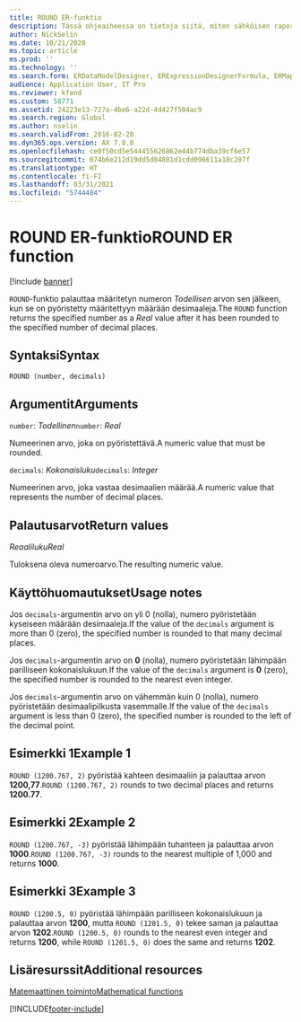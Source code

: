```yaml
---
title: ROUND ER-funktio
description: Tässä ohjeaiheessa on tietoja siitä, miten sähköisen raportoinnin (ER) ROUND-funktiota käytetään.
author: NickSelin
ms.date: 10/21/2020
ms.topic: article
ms.prod: ''
ms.technology: ''
ms.search.form: ERDataModelDesigner, ERExpressionDesignerFormula, ERMappedFormatDesigner, ERModelMappingDesigner
audience: Application User, IT Pro
ms.reviewer: kfend
ms.custom: 58771
ms.assetid: 24223e13-727a-4be6-a22d-4d427f504ac9
ms.search.region: Global
ms.author: nselin
ms.search.validFrom: 2016-02-28
ms.dyn365.ops.version: AX 7.0.0
ms.openlocfilehash: ce0f50cd5e544455626862e44b774dba39cf6e57
ms.sourcegitcommit: 074b6e212d19dd5d84881d1cdd096611a18c207f
ms.translationtype: HT
ms.contentlocale: fi-FI
ms.lasthandoff: 03/31/2021
ms.locfileid: "5744484"
---
```

# <a name="round-er-function"></a><span data-ttu-id="139f8-103">ROUND ER-funktio</span><span class="sxs-lookup"><span data-stu-id="139f8-103">ROUND ER function</span></span>

[!include [banner](../includes/banner.md)]

<span data-ttu-id="139f8-104">`ROUND`-funktio palauttaa määritetyn numeron *Todellisen* arvon sen jälkeen, kun se on pyöristetty määritettyyn määrään desimaaleja.</span><span class="sxs-lookup"><span data-stu-id="139f8-104">The `ROUND` function returns the specified number as a *Real* value after it has been rounded to the specified number of decimal places.</span></span>

## <a name="syntax"></a><span data-ttu-id="139f8-105">Syntaksi</span><span class="sxs-lookup"><span data-stu-id="139f8-105">Syntax</span></span>

```vb
ROUND (number, decimals)
```

## <a name="arguments"></a><span data-ttu-id="139f8-106">Argumentit</span><span class="sxs-lookup"><span data-stu-id="139f8-106">Arguments</span></span>

<span data-ttu-id="139f8-107">`number`: *Todellinen*</span><span class="sxs-lookup"><span data-stu-id="139f8-107">`number`: *Real*</span></span>

<span data-ttu-id="139f8-108">Numeerinen arvo, joka on pyöristettävä.</span><span class="sxs-lookup"><span data-stu-id="139f8-108">A numeric value that must be rounded.</span></span>

<span data-ttu-id="139f8-109">`decimals`: *Kokonaisluku*</span><span class="sxs-lookup"><span data-stu-id="139f8-109">`decimals`: *Integer*</span></span>

<span data-ttu-id="139f8-110">Numeerinen arvo, joka vastaa desimaalien määrää.</span><span class="sxs-lookup"><span data-stu-id="139f8-110">A numeric value that represents the number of decimal places.</span></span>

## <a name="return-values"></a><span data-ttu-id="139f8-111">Palautusarvot</span><span class="sxs-lookup"><span data-stu-id="139f8-111">Return values</span></span>

<span data-ttu-id="139f8-112">*Reaaliluku*</span><span class="sxs-lookup"><span data-stu-id="139f8-112">*Real*</span></span>

<span data-ttu-id="139f8-113">Tuloksena oleva numeroarvo.</span><span class="sxs-lookup"><span data-stu-id="139f8-113">The resulting numeric value.</span></span>

## <a name="usage-notes"></a><span data-ttu-id="139f8-114">Käyttöhuomautukset</span><span class="sxs-lookup"><span data-stu-id="139f8-114">Usage notes</span></span>

<span data-ttu-id="139f8-115">Jos `decimals`-argumentin arvo on yli 0 (nolla), numero pyöristetään kyseiseen määrään desimaaleja.</span><span class="sxs-lookup"><span data-stu-id="139f8-115">If the value of the `decimals` argument is more than 0 (zero), the specified number is rounded to that many decimal places.</span></span>

<span data-ttu-id="139f8-116">Jos `decimals`-argumentin arvo on **0** (nolla), numero pyöristetään lähimpään parilliseen kokonaislukuun.</span><span class="sxs-lookup"><span data-stu-id="139f8-116">If the value of the `decimals` argument is **0** (zero), the specified number is rounded to the nearest even integer.</span></span>

<span data-ttu-id="139f8-117">Jos `decimals`-argumentin arvo on vähemmän kuin 0 (nolla), numero pyöristetään desimaalipilkusta vasemmalle.</span><span class="sxs-lookup"><span data-stu-id="139f8-117">If the value of the `decimals` argument is less than 0 (zero), the specified number is rounded to the left of the decimal point.</span></span>

## <a name="example-1"></a><span data-ttu-id="139f8-118">Esimerkki 1</span><span class="sxs-lookup"><span data-stu-id="139f8-118">Example 1</span></span>

<span data-ttu-id="139f8-119">`ROUND (1200.767, 2)` pyöristää kahteen desimaaliin ja palauttaa arvon **1200,77**.</span><span class="sxs-lookup"><span data-stu-id="139f8-119">`ROUND (1200.767, 2)` rounds to two decimal places and returns **1200.77**.</span></span>

## <a name="example-2"></a><span data-ttu-id="139f8-120">Esimerkki 2</span><span class="sxs-lookup"><span data-stu-id="139f8-120">Example 2</span></span>

<span data-ttu-id="139f8-121">`ROUND (1200.767, -3)` pyöristää lähimpään tuhanteen ja palauttaa arvon **1000**.</span><span class="sxs-lookup"><span data-stu-id="139f8-121">`ROUND (1200.767, -3)` rounds to the nearest multiple of 1,000 and returns **1000**.</span></span>

## <a name="example-3"></a><span data-ttu-id="139f8-122">Esimerkki 3</span><span class="sxs-lookup"><span data-stu-id="139f8-122">Example 3</span></span>

<span data-ttu-id="139f8-123">`ROUND (1200.5, 0)` pyöristää lähimpään parilliseen kokonaislukuun ja palauttaa arvon **1200**, mutta `ROUND (1201.5, 0)` tekee saman ja palauttaa arvon **1202**.</span><span class="sxs-lookup"><span data-stu-id="139f8-123">`ROUND (1200.5, 0)` rounds to the nearest even integer and returns **1200**, while `ROUND (1201.5, 0)` does the same and returns **1202**.</span></span>

## <a name="additional-resources"></a><span data-ttu-id="139f8-124">Lisäresurssit</span><span class="sxs-lookup"><span data-stu-id="139f8-124">Additional resources</span></span>

[<span data-ttu-id="139f8-125">Matemaattinen toiminto</span><span class="sxs-lookup"><span data-stu-id="139f8-125">Mathematical functions</span></span>](er-functions-category-mathematical.md)


[!INCLUDE[footer-include](../../../includes/footer-banner.md)]